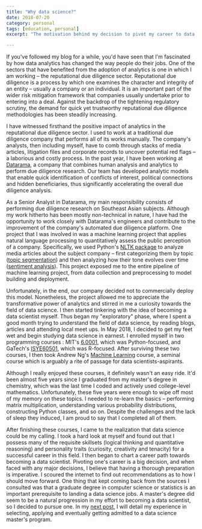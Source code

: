 ```yaml
---
title: "Why data science?"
date: 2018-07-20
category: personal
tags: [education, personal]
excerpt: "The motivation behind my decision to pivot my career to data science"

---
```

If you've followed my blog for a while, you'd have seen that I'm fascinated by how data analytics has changed the way people do their jobs. One of the sectors that have benefited from the adoption of analytics is one in which I am working – the reputational due diligence sector. Reputational due diligence is a process by which one examines the character and integrity of an entity – usually a company or an individual. It is an important part of the wider risk mitigation framework that companies usually undertake prior to entering into a deal. Against the backdrop of the tightening regulatory scrutiny, the demand for quick yet trustworthy reputational due diligence methodologies has been steadily increasing.

I have witnessed firsthand the positive impact of analytics in the reputational due diligence sector. I used to work at a traditional due diligence company that performs all of its works manually. The company's analysts, then including myself, have to comb through stacks of media articles, litigation files and corporate records to uncover potential red flags – a laborious and costly process. In the past year, I have been working at [Datarama](https://datarama.com), a company that combines human analysis and analytics to perform due diligence research. Our team has developed analytic models that enable quick identification of conflicts of interest, political connections and hidden beneficiaries, thus significantly accelerating the overall due diligence analysis.

As a Senior Analyst in Datarama, my main responsibility consists of performing due diligence research on Southeast Asian subjects. Although my work hitherto has been mostly non-technical in nature, I have had the opportunity to work closely with Datarama's engineers and contribute to the improvement of the company's automated due diligence platform. One project that I was involved in was a machine learning project that applies natural language processing to quantitatively assess the public perception of a company. Specifically, we used Python's [NLTK package](https://www.nltk.org) to analyze media articles about the subject company – first categorizing them by topic ([topic segmentation](https://en.wikipedia.org/wiki/Text_segmentation#Topic_segmentation_)) and then analyzing how their tone evolves over time ([sentiment analysis](https://en.wikipedia.org/wiki/Sentiment_analysis)). This project exposed me to the entire pipeline of machine learning project, from data collection and preprocessing to model building and deployment.

Unfortunately, in the end, our company decided not to commercially deploy this model. Nonetheless, the project allowed me to appreciate the transformative power of analytics and stirred in me a curiosity towards the field of data science. I then started tinkering with the idea of becoming a data scientist myself. Thus began my "exploratory" phase, where I spent a good month trying to understand the field of data science, by reading blogs, articles and attending local meet ups. In May 2018, I decided to get my feet wet and begin studying data science in earnest. I enrolled myself in two programming courses : MIT's [6.0001](https://ocw.mit.edu/courses/electrical-engineering-and-computer-science/6-0001-introduction-to-computer-science-and-programming-in-python-fall-2016/), which was Python-focused, and GaTech's [ISYE60501](https://www.edx.org/course/introduction-analytics-modeling-gtx-isye6501x-1), which was R-focused. After surviving these two courses, I then took Andrew Ng's [Machine Learning](https://www.coursera.org/learn/machine-learning) course, a seminal course which is arguably a rite of passage for data scientists-aspirants.

Although I really enjoyed these courses, it definitely wasn't an easy ride. It'd been almost five years since I graduated from my master's degree in chemistry, which was the last time I coded and actively used college-level mathematics. Unfortunately, these five years were enough to wipe off most of my memory on these topics. I needed to re-learn the basics –  performing matrix multiplication, understanding various probability distributions, constructing Python classes, and so on. Despite the challenges and the lack of sleep they induced, I am proud to say that I completed all of them.

After finishing these courses, I came to the realization that data science could be my calling. I took a hard look at myself and found out that I possess many of the requisite skillsets (logical thinking and quantitative reasoning) and personality traits (curiosity, creativity and tenacity) for a successful career in this field. I then began to chart a career path towards becoming a data scientist. Pivoting one's career is a big decision, and when faced with any major decisions, I believe that having a thorough preparation is imperative. I scoured the internet to find out recommendations as to how I should move forward. One thing that kept coming back from the sources I consulted was that a graduate degree in computer science or statistics is an important prerequisite to landing a data science jobs. A master's degree did seem to be a natural progression in my effort to becoming a data scientist, so I decided to pursue one. In my [next post](https://meraldoantonio.github.io/personal/why-OMSA/), I will detail my experience in selecting, applying and eventually getting admitted to a data science master's program.
